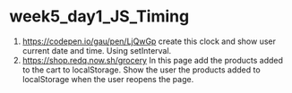 # week5_day1_JS_Timing
1. https://codepen.io/gau/pen/LjQwGp create this clock and show user current date and time. Using setInterval. 
2. https://shop.redq.now.sh/grocery In this page add the products added to the cart to localStorage. Show the user the products added to localStorage when the user reopens the page.
